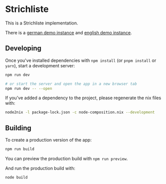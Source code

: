 # Strichliste

This is a Strichliste implementation.

There is a [german demo instance](https://strichliste-de.6xr.de/) and [english demo instance](https://strichliste-en.6xr.de/).

## Developing

Once you've installed dependencies with `npm install` (or `pnpm install` or `yarn`), start a development server:

```bash
npm run dev

# or start the server and open the app in a new browser tab
npm run dev -- --open
```

If you've added a dependency to the project, please regenerate the nix files with:

```bash
node2nix -l package-lock.json -c node-composition.nix --development
```

## Building

To create a production version of the app:

```bash
npm run build
```

You can preview the production build with `npm run preview`.

And run the production build with:

```bash
node build
```

